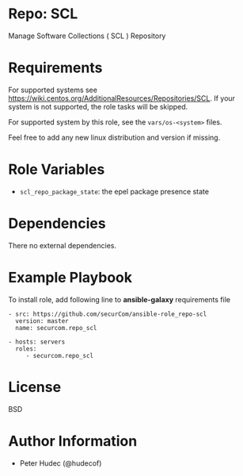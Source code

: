 # Repo: SCL

Manage  Software Collections ( SCL ) Repository

# Requirements

For supported systems  see https://wiki.centos.org/AdditionalResources/Repositories/SCL. If your system is not supported,
the role tasks will be skipped.

For supported system by this role, see the `vars/os-<system>` files.

Feel free to add any new linux distribution and version if missing.

# Role Variables

- `scl_repo_package_state`: the epel package presence  state

# Dependencies

There no external dependencies.

# Example Playbook

To install role, add following line to **ansible-galaxy** requirements file
```
- src: https://github.com/securCom/ansible-role_repo-scl
  version: master
  name: securcom.repo_scl
```

```
- hosts: servers
  roles:
     - securcom.repo_scl
```

# License

BSD

# Author Information


- Peter Hudec (@hudecof)